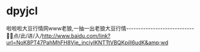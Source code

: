 # dpyjcl
啦啦啦大豆行情网www老狼,一抽一出老狼大豆行情----------------------------👼👼点/此/进/入/http://www.baidu.com/link?url=NoK8PT47PahMhFH8Vie_jnciyIKNTTtVBQKpill6udK&amp;wd
